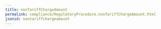 ```yaml
---
title: nonTariffChargeAmount
permalink: compliance/RegulatoryProcedure.nonTariffChargeAmount.html
jsonid: nontariffchargeamount
---
```

